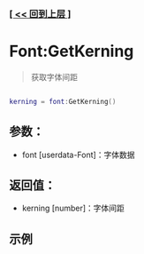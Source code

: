 ### [[ << 回到上层 ]](index.md)

# Font:GetKerning

> 获取字体间距

```lua

kerning = font:GetKerning()

```

## 参数：

+ font [userdata-Font]：字体数据

## 返回值：

+ kerning [number]：字体间距

## 示例

```lua

```
